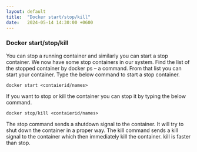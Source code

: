 ```yaml
---
layout: default
title:  "Docker start/stop/kill"
date:   2024-05-14 14:30:00 +0600
---
```

### Docker start/stop/kill

You can stop a running container and similarly you can start a stop container. We now have some stop containers in our system. Find the list of the stopped container by docker ps – a command. From that list you can start your container. Type the below command to start a stop container.

```
docker start <contaierid/names>
```

If you want to stop or kill the container you can stop it by typing the below command.

```
docker stop/kill <contaierid/names>
```

The stop command sends a shutdown signal to the container. It will try to shut down the container in a proper way. The kill command sends a kill signal to the container which then immediately kill the container. kill is faster than stop.
